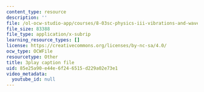 ```yaml
---
content_type: resource
description: ''
file: /ol-ocw-studio-app/courses/8-03sc-physics-iii-vibrations-and-waves-fall-2016/85e25a90e44e6f246515d229a02e73e1_T2n6fVybLcU.srt
file_size: 83388
file_type: application/x-subrip
learning_resource_types: []
license: https://creativecommons.org/licenses/by-nc-sa/4.0/
ocw_type: OCWFile
resourcetype: Other
title: 3play caption file
uid: 85e25a90-e44e-6f24-6515-d229a02e73e1
video_metadata:
  youtube_id: null
---
```

